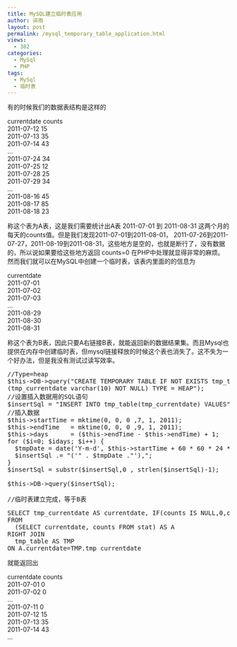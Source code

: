 ```yaml
---
title: MySQL建立临时表应用
author: 谇雨
layout: post
permalink: /mysql_temporary_table_application.html
views:
  - 382
categories:
  - MySql
  - PHP
tags:
  - MySql
  - 临时表
---
```

有的时候我们的数据表结构是这样的

currentdate counts  
2011-07-12 15  
2011-07-13 35  
2011-07-14 43  
&#8230;  
2011-07-24 34  
2011-07-25 12  
2011-07-28 25  
2011-07-29 34  
&#8230;  
2011-08-16 45  
2011-08-17 85  
2011-08-18 23

称这个表为A表，这是我们需要统计出A表 2011-07-01 到 2011-08-31 这两个月的每天的counts值。但是我们发现2011-07-01到2011-08-01， 2011-07-26到2011-07-27，2011-08-19到2011-08-31，这些地方是空的，也就是断行了，没有数据的，所以说如果要给这些地方返回 counts=0 在PHP中处理就显得非常的麻烦。  
然而我们就可以在MySQL中创建一个临时表，该表内里面的的信息为

currentdate  
2011-07-01  
2011-07-02  
2011-07-03  
&#8230;  
2011-08-29  
2011-08-30  
2011-08-31

称这个表为B表，因此只要A右链接B表，就能返回新的数据结果集。而且Mysql也提供在内存中创建临时表，但mysql链接释放的时候这个表也消失了。这不失为一个好办法，但是我没有测试过读写效率。

<pre class="lang:php decode:true " title="建立临时内存表" >//Type=heap
$this->DB->query("CREATE TEMPORARY TABLE IF NOT EXISTS tmp_table
(tmp_currentdate varchar(10) NOT NULL) TYPE = HEAP");
//设置插入数据用的SQL语句
$insertSql = "INSERT INTO tmp_table(tmp_currentdate) VALUES";
//插入数据
$this->startTime = mktime(0, 0, 0 ,7, 1, 2011);
$this->endTime   = mktime(0, 0, 0 ,9, 1, 2011);
$this->days      = ($this->endTime - $this->endTime) + 1;
for ($i=0; $idays; $i++) {
  $tmpDate = date('Y-m-d', $this->startTime + 60 * 60 * 24 * $i);
  $insertSql .= "('" . $tmpDate ."'),";
}
$insertSql = substr($insertSql,0 , strlen($insertSql)-1);

$this->DB->query($insertSql);

//临时表建立完成，等于B表
</pre>

<pre class="lang:tsql decode:true " >SELECT tmp_currentdate AS currentdate, IF(counts IS NULL,0,counts) AS counts
FROM
  (SELECT currentdate, counts FROM stat) AS A
RIGHT JOIN
  tmp_table AS TMP
ON A.currentdate=TMP.tmp_currentdate</pre>

就能返回出

currentdate counts  
2011-07-01 0  
2011-07-02 0  
&#8230;  
2011-07-11 0  
2011-07-12 15  
2011-07-13 35  
2011-07-14 43  
&#8230;